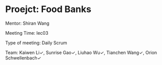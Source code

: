 # Proejct: Food Banks

Mentor: Shiran Wang

Meeting Time: lec03

Type of meeting: Daily Scrum

Team: Kaiwen Li✓, Sunrise Gao✓, Liuhao Wu✓, Tianchen Wang✓, Orion Schwellenbach✓
